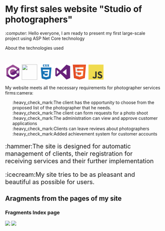 # My first sales website "Studio of photographers"
<p>:computer: Hello everyone, I am ready to present my first large-scale project using ASP Net Core technology</p>
<p>About the technologies used</p>
<br>


<img style = "width: 50px;
    height: 50px;" src = "https://raw.githubusercontent.com/devicons/devicon/1119b9f84c0290e0f0b38982099a2bd027a48bf1/icons/csharp/csharp-original.svg"></img>
    <img style = "width: 50px;
    height: 50px;" src = "https://images.payhip.com/o_1fm2at63215t41m7l1o242g2vq0m.png?width=1500"></img>
    <img style = "width: 50px;
    height: 50px;" src = "https://raw.githubusercontent.com/devicons/devicon/1119b9f84c0290e0f0b38982099a2bd027a48bf1/icons/css3/css3-plain-wordmark.svg"></img>
    <img style = "width: 50px;
    height: 50px;" src = "https://raw.githubusercontent.com/devicons/devicon/1119b9f84c0290e0f0b38982099a2bd027a48bf1/icons/visualstudio/visualstudio-plain.svg"></img>
     <img style = "width: 50px;
    height: 50px;" src = "https://raw.githubusercontent.com/devicons/devicon/1119b9f84c0290e0f0b38982099a2bd027a48bf1/icons/html5/html5-original.svg"></img>
     <img style = "width: 50px;
    height: 50px;" src = "https://github.com/devicons/devicon/raw/master/icons/javascript/javascript-original.svg"></img>
   <p>My website meets all the necessary requirements for photographer services firms:camera:</p>
   <ul style =" list-style-type: none;">
  <li>:heavy_check_mark:The client has the opportunity to choose from the proposed list of the photographer that he needs.</li>
  <li>:heavy_check_mark:The client can form requests for a photo shoot</li>
  <li>:heavy_check_mark:The administration can view and approve customer applications</li>
  <li>:heavy_check_mark:Clients can leave reviews about photographers</li>
  <li>:heavy_check_mark:Added achievement system for customer accounts</li>
</ul>
<p style = "font-size: 20px">:hammer:The site is designed for automatic management of clients, their registration for receiving services and their further implementation</p>
<p style = "font-size: 20px"> :icecream:My site tries to be as pleasant and beautiful as possible for users.</p>
<h2>Аragments from the pages of my site</h3>
<h3>Fragments Index page</h3>
<img style = "hight: 100px; width: 200px;"src = "https://github.com/Jok228/Shop/blob/main/ReviewImg/1.JPG?raw=true"></img>
    <img style = "hight: 100px; width: 200px;" src = "https://github.com/Jok228/Shop/blob/main/ReviewImg/2.JPG?raw=true"></img>
